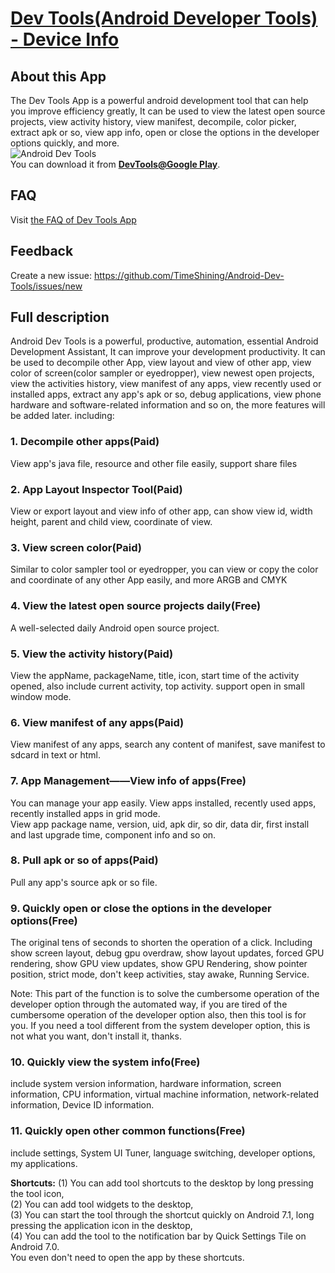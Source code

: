 # [Dev Tools(Android Developer Tools) - Device Info](https://play.google.com/store/apps/details?id=cn.trinea.android.developertools)

## About this App
The Dev Tools App is a powerful android development tool that can help you improve efficiency greatly, It can be used to view the latest open source projects, view activity history, view manifest, decompile, color picker, extract apk or so, view app info, open or close the options in the developer options quickly, and more.  
![Android Dev Tools](https://lh3.googleusercontent.com/ERb20Y50r3u_tZMMlqpH5cnS_MC_n366WoKvEjJyFfHz6d-EwvhaEUf7ZKAgRajboTWR=w720-h440-rw)  
You can download it from **[DevTools@Google Play](https://play.google.com/store/apps/details?id=cn.trinea.android.developertools)**.  

## FAQ
Visit [the FAQ of Dev Tools App](https://docs.google.com/document/d/1xbdAdHJOXp_kQ1NrdEGE7h6oDpcGlSg40zLxM-chCb0/edit?usp=sharing)

## Feedback
Create a new issue: https://github.com/TimeShining/Android-Dev-Tools/issues/new

## Full description
Android Dev Tools is a powerful, productive, automation, essential Android Development Assistant, It can improve your development productivity. It can be used to decompile other App, view layout and view of other app, view color of screen(color sampler or eyedropper), view newest open projects, view the activities history, view manifest of any apps, view recently used or installed apps, extract any app's apk or so, debug applications, view phone hardware and software-related information and so on, the more features will be added later. including:  
### 1. Decompile other apps(Paid)
View app's java file, resource and other file easily, support share files

### 2. App Layout Inspector Tool(Paid)
View or export layout and view info of other app, can show view id, width height, parent and child view, coordinate of view.

### 3. View screen color(Paid)
Similar to color sampler tool or eyedropper, you can view or copy the color and coordinate of any other App easily, and more ARGB and CMYK

### 4. View the latest open source projects daily(Free)
A well-selected daily Android open source project.

### 5. View the activity history(Paid)
View the appName, packageName, title, icon, start time of the activity opened, also include current activity, top activity. support open in small window mode.

### 6. View manifest of any apps(Paid)
View manifest of any apps, search any content of manifest, save manifest to sdcard in text or html.

### 7. App Management——View info of apps(Free)
You can manage your app easily. View apps installed, recently used apps, recently installed apps in grid mode.  
View app package name, version, uid, apk dir, so dir, data dir, first install and last upgrade time, component info and so on.

### 8. Pull apk or so of apps(Paid)
Pull any app's source apk or so file.

### 9. Quickly open or close the options in the developer options(Free)
The original tens of seconds to shorten the operation of a click. Including show screen layout, debug gpu overdraw, show layout updates, forced GPU rendering, show GPU view updates, show GPU Rendering, show pointer position, strict mode, don't keep activities, stay awake, Running Service.  

Note: This part of the function is to solve the cumbersome operation of the developer option through the automated way, if you are tired of the cumbersome operation of the developer option also, then this tool is for you. If you need a tool different from the system developer option, this is not what you want, don't install it, thanks.

### 10. Quickly view the system info(Free)
include system version information, hardware information, screen information, CPU information, virtual machine information, network-related information, Device ID information.

### 11. Quickly open other common functions(Free)
include settings, System UI Tuner, language switching, developer options, my applications.  

**Shortcuts:**
(1) You can add tool shortcuts to the desktop by long pressing the tool icon,  
(2) You can add tool widgets to the desktop,  
(3) You can start the tool through the shortcut quickly on Android 7.1, long pressing the application icon in the desktop,  
(4) You can add the tool to the notification bar by Quick Settings Tile on Android 7.0.  
You even don't need to open the app by these shortcuts.  
